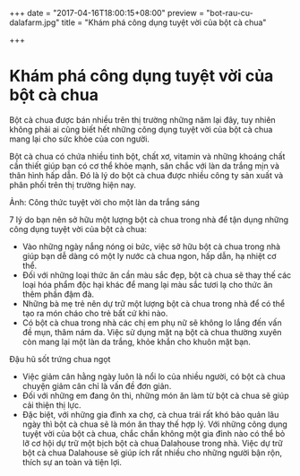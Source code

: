 +++
date = "2017-04-16T18:00:15+08:00"
preview = "bot-rau-cu-dalafarm.jpg"
title = "Khám phá công dụng tuyệt vời của bột cà chua"

+++

# Khám phá công dụng tuyệt vời của bột cà chua

Bột cà chua được bán nhiều trên thị trường những năm lại đây, tuy nhiên không phải ai cũng biết hết những công dụng tuyệt vời của bột cà chua mang lại cho sức khỏe của con người.

Bột cà chua có chứa nhiều tinh bột, chất xơ, vitamin và những khoáng chất cần thiết giúp bạn có cơ thể khỏe mạnh, săn chắc với làn da trắng mịn và thân hình hấp dẫn. Đó là lý do bột cà chua được nhiều công ty sản xuất và phân phối trên thị trường hiện nay.

Ảnh: Công thức tuyệt vời cho một làn da trắng sáng

7 lý do bạn nên sở hữu một lượng bột cà chua trong nhà để tận dụng những công dụng tuyệt vời của bột cà chua:
-  Vào những ngày nắng nóng oi bức, việc sở hữu bột cà chua trong nhà giúp bạn dễ dàng có một ly nước cà chua ngon, hấp dẫn, hạ nhiệt cơ thể.
- Đối với những loại thức ăn cần màu sắc đẹp, bột cà chua sẽ thay thế các loại hóa phẩm độc hại khác để mang lại màu sắc tươi lạ cho thức ăn thêm phần đậm đà.
- Những bà mẹ trẻ nên dự trữ một lượng bột cà chua trong nhà để có thể tạo ra món cháo cho trẻ bất cứ khi nào.
- Có bột cà chua trong nhà các chị em phụ nữ sẽ không lo lắng đến vấn đề mụn, thâm nám da. Việc sử dụng mặt nạ bột cà chua thường xuyên còn mang lại một làn da trắng, khỏe khắn cho khuôn mặt bạn.

Đậu hũ sốt trứng chua ngọt

- Việc giảm cân hằng ngày luôn là nổi lo của nhiều người, có bột cà chua chuyện giảm cân chỉ là vấn đề đơn giản.
- Đối với những em đang ôn thi, những món ăn làm từ bột cà chua sẽ giúp cải thiện thị lực.
- Đặc biệt, với những gia đình xa chợ, cà chua trái rất khó bảo quản lâu ngày thì bột cà chua sẽ là món ăn thay thế hợp lý.
Với những công dụng tuyệt vời của bột cà chua, chắc chắn không một gia đình nào có thể bỏ lỡ cơ hội dự trữ một bịch bột cà chua Dalahouse trong nhà. Việc dự trữ bột cà chua Dalahouse sẽ giúp ích rất nhiều cho những người bận rộn, thích sự an toàn và tiện lợi.